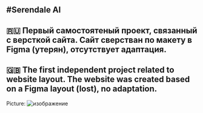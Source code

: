 #Serendale AI
---
🇷🇺 Первый самостоятеный проект, связанный с версткой сайта. Сайт сверстван по макету в Figma (утерян), отсутствует адаптация.
---
🇬🇧 The first independent project related to website layout. The website was created based on a Figma layout (lost), no adaptation.
---
Picture:
![изображение](https://github.com/user-attachments/assets/a2807e7f-ebeb-4551-89e4-83158a4f9575)
